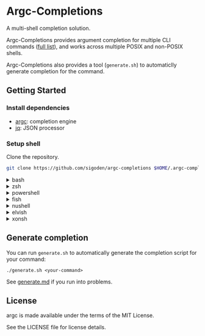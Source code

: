 # Argc-Completions

A multi-shell completion solution.

Argc-Completions provides argument completion for multiple CLI commands ([full list](completions)), and works across multiple POSIX and non-POSIX shells.

Argc-Completions also provides a tool (`generate.sh`) to automaticlly generate completion for the command.

## Getting Started

### Install dependencies

- [argc](https://github.com/sigoden/argc): completion engine
- [jq](https://github.com/stedolan/jq): JSON processor

### Setup shell

Clone the repository.

```sh
git clone https://github.com/sigoden/argc-completions $HOME/.argc-completions
```
<details>
<summary>bash</summary>

Add the following code to `~/.bashrc`:

```sh
source "$HOME/.argc-completions/shell/argc-completions.bash" 
```
</details>

<details>
<summary>zsh</summary>

Add the following code to `~/.zshrc`:

```sh
source "$HOME/.argc-completions/shell/argc-completions.zsh" 
```
</details>

<details>
<summary>powershell</summary>

Add the following code to `$PROFILE`:

```ps1
. "$env:USERPROFILE\.argc-completions\shell\argc-completions.ps1"
```
</details>

<details>
<summary>fish</summary>

Add the following code to `~/.config/fish/config.fish`:

```fish
source "$HOME/.argc-completions/shell/argc-completions.fish" 
```
</details>

<details>
<summary>nushell</summary>

Add the following code to `$nu.env-path`:
```nu
let-env ARGC_COMPLETIONS_DIR = ~/.argc-completions/completions
source ~/.argc-completions/shell/argc-completions.nu

let external_completer = {|spans| 
    argc_completions $spans
}

let-env config = {
    # ... your config
    completions: {
        external: {
            enable: true
            completer: $external_completer
        }
    }
}
```
</details>

<details>
<summary>elvish</summary>

Add the following code to `~/.config/elvish/rc.elv`:
```elv
set E:ARGC_COMPLETIONS_DIR = ~/.argc-completions/completions
eval (slurp < ~/.argc-completions/shell/argc-completions.elv)
```
</details>

<details>
<summary>xonsh</summary>

Add the following code to `~/.config/xonsh/rc.xsh`:
```xsh
source ~/.argc-completions/shell/argc-completions.xsh
```
</details>

## Generate completion

You can run `generate.sh` to automatically generate the completion script for your command:

```
./generate.sh <your-command>
```

See [generate.md](docs/generate.md) if you run into problems.

## License

argc is made available under the terms of the MIT License. 

See the LICENSE file for license details.